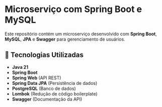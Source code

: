 # Microserviço com Spring Boot e MySQL

Este repositório contém um microserviço desenvolvido com **Spring Boot**, **MySQL**, **JPA** e **Swagger** para gerenciamento de usuários.

## 🚀 Tecnologias Utilizadas
- **Java 21**
- **Spring Boot**
- **Spring Web** (API REST)
- **Spring Data JPA** (Persistência de dados)
- **PostgreSQL** (Banco de dados)
- **Lombok** (Redução de código boilerplate)
- **Swagger** (Documentação da API)
